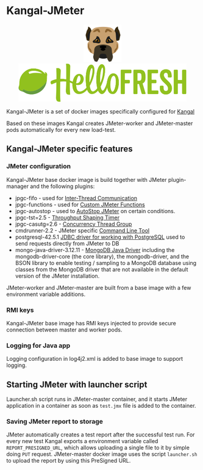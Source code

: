 # Kangal-JMeter
<p align="center">  
<img src="./kangal_logo.svg" height="100">
<img src="./hellofresh.svg" height="100">
</p>

Kangal-JMeter is a set of docker images specifically configured for [Kangal](https://github.com/hellofresh/kangal)

Based on these images Kangal creates JMeter-worker and JMeter-master pods automatically for every new load-test.

## Kangal-JMeter specific features

### JMeter configuration
Kangal-JMeter base docker image is build together with JMeter plugin-manager and the following plugins:
- jpgc-fifo - used for [Inter-Thread Communication](https://jmeter-plugins.org/wiki/InterThreadCommunication/)
- jpgc-functions - used for [Custom JMeter Functions](https://jmeter-plugins.org/wiki/Functions/)
- jpgc-autostop - used to [AutoStop JMeter](https://jmeter-plugins.org/wiki/AutoStop/) on certain conditions.
- jpgc-tst=2.5 - [Throughput Shaping Timer](https://jmeter-plugins.org/wiki/ThroughputShapingTimer/)
- jpgc-casutg=2.6 - [Concurrency Thread Group](https://jmeter-plugins.org/wiki/ConcurrencyThreadGroup/#Concurrency-Thread-Group)
- cmdrunner-2.2 - JMeter specific [Command Line Tool](https://jmeter-plugins.org/wiki/JMeterPluginsCMD/#JMeterPluginsCMD-Command-Line-Tool)
- postgresql-42.5.1 [JDBC driver for working with PostgreSQL](https://jdbc.postgresql.org/download.html) used to send requests directly from JMeter to DB
- mongo-java-driver-3.12.11 - [MongoDB Java Driver](https://github.com/mongodb/mongo-java-driver) including the mongodb-driver-core (the core library), the mongodb-driver, and the BSON library
  to enable testing / sampling to a MongoDB database using classes from the MongoDB driver that are not available in the default version of the JMeter installation.

JMeter-worker and JMeter-master are built from a base image with a few environment variable additions.

### RMI keys
Kangal-JMeter base image has RMI keys injected to provide secure connection between master and worker pods.

### Logging for Java app
Logging configuration in log4j2.xml is added to base image to support logging.

## Starting JMeter with launcher script
Launcher.sh script runs in JMeter-master container, and it starts JMeter application in a container as soon as `test.jmx` file is added to the container.

### Saving JMeter report to storage
JMeter automatically creates a test report after the successful test run.
For every new test Kangal exports a environment variable called `REPORT_PRESIGNED_URL`, which allows uploading a single file to it by simple doing `PUT` request.
JMeter-master docker image uses the script `launcher.sh` to upload the report by using this PreSigned URL.
